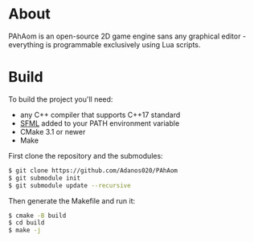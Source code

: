 # About
PAhAom is an open-source 2D game engine sans any graphical editor - everything is programmable exclusively using Lua scripts.

# Build
To build the project you'll need:
- any C++ compiler that supports C++17 standard
- [SFML](https://github.com/SFML/SFML/) added to your PATH environment variable
- CMake 3.1 or newer
- Make

First clone the repository and the submodules:
```bash
$ git clone https://github.com/Adanos020/PAhAom
$ git submodule init
$ git submodule update --recursive
```

Then generate the Makefile and run it:
```bash
$ cmake -B build
$ cd build
$ make -j
```